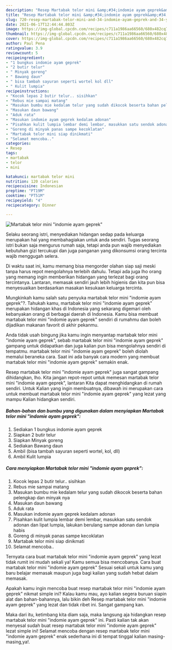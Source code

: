 ```yaml
---
description: "Resep Martabak telor mini &amp;#34;indomie ayam geprek&amp;#34; yang nikmat Untuk Jualan"
title: "Resep Martabak telor mini &amp;#34;indomie ayam geprek&amp;#34; yang nikmat Untuk Jualan"
slug: 720-resep-martabak-telor-mini-and-34-indomie-ayam-geprek-and-34-yang-nikmat-untuk-jualan
date: 2021-06-17T12:44:44.803Z
image: https://img-global.cpcdn.com/recipes/c711a1986aa66560/680x482cq70/martabak-telor-mini-indomie-ayam-geprek-foto-resep-utama.jpg
thumbnail: https://img-global.cpcdn.com/recipes/c711a1986aa66560/680x482cq70/martabak-telor-mini-indomie-ayam-geprek-foto-resep-utama.jpg
cover: https://img-global.cpcdn.com/recipes/c711a1986aa66560/680x482cq70/martabak-telor-mini-indomie-ayam-geprek-foto-resep-utama.jpg
author: Paul Pena
ratingvalue: 3.9
reviewcount: 5
recipeingredient:
- "1 bungkus indomie ayam geprek"
- "2 butir telur"
- " Minyak goreng"
- " Bawang daun"
- " bisa tambah sayuran seperti wortel kol dll"
- " Kulit lumpia"
recipeinstructions:
- "Kocok lepas 2 butir telur.. sisihkan"
- "Rebus mie sampai matang"
- "Masukan bumbu mie kedalam telur yang sudah dikocok beserta bahan pelengkap dan minyak nya"
- "Masukan daun bawang"
- "Aduk rata"
- "Masukan indomie ayam geprek kedalam adonan"
- "Pisahkan kulit lumpia lembar demi lembar, masukkan satu sendok adonan dan lipat lumpia, lakukan berulang sampe adonan dan lumpia habis"
- "Goreng di minyak panas sampe kecoklatan"
- "Martabak telor mini siap dinikmati"
- "Selamat mencoba.."
categories:
- Resep
tags:
- martabak
- telor
- mini

katakunci: martabak telor mini 
nutrition: 120 calories
recipecuisine: Indonesian
preptime: "PT19M"
cooktime: "PT51M"
recipeyield: "4"
recipecategory: Dinner

---
```



![Martabak telor mini &#34;indomie ayam geprek&#34;](https://img-global.cpcdn.com/recipes/c711a1986aa66560/680x482cq70/martabak-telor-mini-indomie-ayam-geprek-foto-resep-utama.jpg)

Selaku seorang istri, menyediakan hidangan sedap pada keluarga merupakan hal yang membahagiakan untuk anda sendiri. Tugas seorang istri bukan saja mengurus rumah saja, tetapi anda pun wajib menyediakan kebutuhan gizi tercukupi dan juga panganan yang dikonsumsi orang tercinta wajib menggugah selera.

Di waktu  saat ini, kamu memang bisa mengorder olahan siap saji meski tanpa harus repot mengolahnya terlebih dahulu. Tetapi ada juga lho orang yang memang ingin memberikan hidangan yang terlezat bagi orang tercintanya. Lantaran, memasak sendiri jauh lebih higienis dan kita pun bisa menyesuaikan berdasarkan masakan kesukaan keluarga tercinta. 



Mungkinkah kamu salah satu penyuka martabak telor mini &#34;indomie ayam geprek&#34;?. Tahukah kamu, martabak telor mini &#34;indomie ayam geprek&#34; merupakan hidangan khas di Indonesia yang sekarang digemari oleh kebanyakan orang di berbagai daerah di Indonesia. Kamu bisa membuat martabak telor mini &#34;indomie ayam geprek&#34; sendiri di rumahmu dan boleh dijadikan makanan favorit di akhir pekanmu.

Anda tidak usah bingung jika kamu ingin menyantap martabak telor mini &#34;indomie ayam geprek&#34;, sebab martabak telor mini &#34;indomie ayam geprek&#34; gampang untuk didapatkan dan juga kalian pun bisa mengolahnya sendiri di tempatmu. martabak telor mini &#34;indomie ayam geprek&#34; boleh diolah memalui beraneka cara. Saat ini ada banyak cara modern yang membuat martabak telor mini &#34;indomie ayam geprek&#34; semakin enak.

Resep martabak telor mini &#34;indomie ayam geprek&#34; juga sangat gampang dihidangkan, lho. Kita jangan repot-repot untuk memesan martabak telor mini &#34;indomie ayam geprek&#34;, lantaran Kita dapat menghidangkan di rumah sendiri. Untuk Kalian yang ingin membuatnya, dibawah ini merupakan cara untuk membuat martabak telor mini &#34;indomie ayam geprek&#34; yang lezat yang mampu Kalian hidangkan sendiri.

<!--inarticleads1-->

##### Bahan-bahan dan bumbu yang digunakan dalam menyiapkan Martabak telor mini &#34;indomie ayam geprek&#34;:

1. Sediakan 1 bungkus indomie ayam geprek
1. Siapkan 2 butir telur
1. Siapkan  Minyak goreng
1. Sediakan  Bawang daun
1. Ambil  (bisa tambah sayuran seperti wortel, kol, dll)
1. Ambil  Kulit lumpia




<!--inarticleads2-->

##### Cara menyiapkan Martabak telor mini &#34;indomie ayam geprek&#34;:

1. Kocok lepas 2 butir telur.. sisihkan
1. Rebus mie sampai matang
1. Masukan bumbu mie kedalam telur yang sudah dikocok beserta bahan pelengkap dan minyak nya
1. Masukan daun bawang
1. Aduk rata
1. Masukan indomie ayam geprek kedalam adonan
1. Pisahkan kulit lumpia lembar demi lembar, masukkan satu sendok adonan dan lipat lumpia, lakukan berulang sampe adonan dan lumpia habis
1. Goreng di minyak panas sampe kecoklatan
1. Martabak telor mini siap dinikmati
1. Selamat mencoba..




Ternyata cara buat martabak telor mini &#34;indomie ayam geprek&#34; yang lezat tidak rumit ini mudah sekali ya! Kamu semua bisa mencobanya. Cara buat martabak telor mini &#34;indomie ayam geprek&#34; Sesuai sekali untuk kamu yang baru belajar memasak maupun juga bagi kalian yang sudah hebat dalam memasak.

Apakah kamu ingin mencoba buat resep martabak telor mini &#34;indomie ayam geprek&#34; nikmat simple ini? Kalau kamu mau, ayo kalian segera buruan siapin alat dan bahan-bahannya, lalu bikin deh Resep martabak telor mini &#34;indomie ayam geprek&#34; yang lezat dan tidak ribet ini. Sangat gampang kan. 

Maka dari itu, ketimbang kita diam saja, maka langsung aja hidangkan resep martabak telor mini &#34;indomie ayam geprek&#34; ini. Pasti kalian tak akan menyesal sudah buat resep martabak telor mini &#34;indomie ayam geprek&#34; lezat simple ini! Selamat mencoba dengan resep martabak telor mini &#34;indomie ayam geprek&#34; enak sederhana ini di tempat tinggal kalian masing-masing,ya!.

